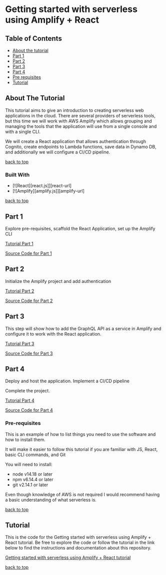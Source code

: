 # Getting started with serverless using Amplify + React

## Table of Contents

- [About the tutorial](#about-the-tutorial)
- [Part 1](#part-1)
- [Part 2](#part-2)
- [Part 3](#part-3)
- [Part 4](#part-4)
- [Pre requisites](#pre-requisites)
- [Tutorial](#tutorial)

## About The Tutorial

This tutorial aims to give an introduction to creating serverless web applications in the cloud. There are several providers of serverless tools, but this time we will work with AWS Amplify which allows grouping and managing the tools that the application will use from a single console and with a single CLI.

We will create a React application that allows authentication through Cognito, create endpoints to Lambda functions, save data in Dynamo DB, and additionally we will configure a CI/CD pipeline.

[back to top](#table-of-contents)

### Built With

- [![React][react.js]][react-url]
- [![Amplify][amplify.js]][amplify-url]

[back to top](#table-of-contents)

## Part 1

Explore pre-requisites, scaffold the React Application, set up the Amplify CLI

[Tutorial Part 1](#table-of-contents)

[Source Code for Part 1](https://github.com/stackbuilders/blog-code/tree/main/amplify-react-tutorial/part-1-scaffold-react-app)

## Part 2

Initialize the Amplify project and add authentication

[Tutorial Part 2](#table-of-contents)

[Source Code for Part 2](https://github.com/stackbuilders/blog-code/tree/main/amplify-react-tutorial/part-2-authentication)

## Part 3

This step will show how to add the GraphQL API as a service in Amplify and configure it to work with the React application.

[Tutorial Part 3](#table-of-contents)

[Source Code for Part 3](https://github.com/stackbuilders/blog-code/tree/main/amplify-react-tutorial/part-3-add-api)

## Part 4

Deploy and host the application. Implement a CI/CD pipeline

Complete the project.

[Tutorial Part 4](#table-of-contents)

[Source Code for Part 4](https://github.com/stackbuilders/blog-code/tree/main/amplify-react-tutorial/part-4-full-app)

### Pre-requisites

This is an example of how to list things you need to use the software and how to install them.

It will make it easier to follow this tutorial if you are familiar with JS, React, basic CLI commands, and Git

You will need to install:

- node v14.18 or later
- npm v6.14.4 or later
- git v2.14.1 or later

Even though knowledge of AWS is not required I would recommend having a basic understanding of what serverless is.

[back to top](#table-of-contents)

## Tutorial

This is the code for the Getting started with serverless using Amplify + React tutorial. Be free to explore the code or follow the tutorial in the link below to find the instructions and documentation about this repository.

[Getting started with serverless using Amplify + React tutorial](https://www.stackbuilders.com/)

[back to top](#table-of-contents)
